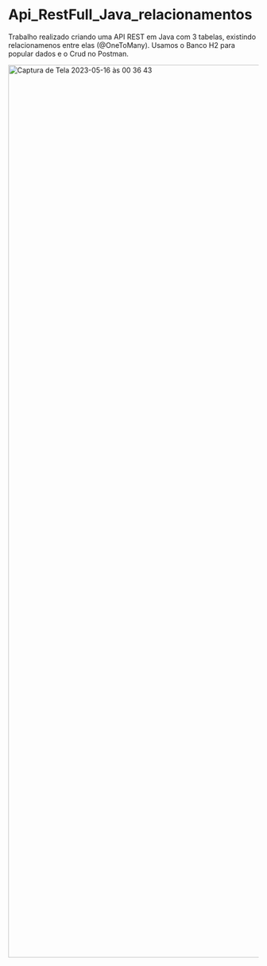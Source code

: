# Api_RestFull_Java_relacionamentos
Trabalho realizado criando uma API  REST em Java com 3 tabelas, existindo relacionamenos entre elas (@OneToMany). Usamos o Banco H2 para popular dados e o Crud no Postman.

<img width="1792" alt="Captura de Tela 2023-05-16 às 00 36 43" src="https://github.com/marceloabbadia/Api_RestFull_Java_relacionamentos/assets/112344339/c912e1e1-4ff9-4f2c-8f6b-a0ebcef0dee4">
